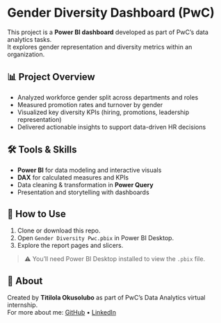 # Gender Diversity Dashboard (PwC)

This project is a **Power BI dashboard** developed as part of PwC’s data analytics tasks.  
It explores gender representation and diversity metrics within an organization.

## 📊 Project Overview
- Analyzed workforce gender split across departments and roles  
- Measured promotion rates and turnover by gender  
- Visualized key diversity KPIs (hiring, promotions, leadership representation)  
- Delivered actionable insights to support data-driven HR decisions

## 🛠️ Tools & Skills
- **Power BI** for data modeling and interactive visuals  
- **DAX** for calculated measures and KPIs  
- Data cleaning & transformation in **Power Query**  
- Presentation and storytelling with dashboards

## 🚀 How to Use
1. Clone or download this repo.  
2. Open `Gender Diversity Pwc.pbix` in Power BI Desktop.  
3. Explore the report pages and slicers.

> ⚠️ You’ll need Power BI Desktop installed to view the `.pbix` file.

## 📌 About
Created by **Titilola Okusolubo** as part of PwC’s Data Analytics virtual internship.  
For more about me: [GitHub](https://github.com/titilolami25) • [LinkedIn](https://linkedin.com/in/titilola-okusolubo-5569701b)

